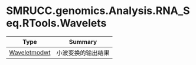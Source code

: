 ﻿
# SMRUCC.genomics.Analysis.RNA_Seq.RTools.Wavelets

|Type|Summary|
|----|-------|
|[Waveletmodwt](./Waveletmodwt.md)|小波变换的输出结果|

